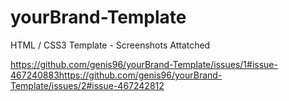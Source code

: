 # yourBrand-Template

HTML / CSS3 Template - Screenshots Attatched


https://github.com/genis96/yourBrand-Template/issues/1#issue-467240883https://github.com/genis96/yourBrand-Template/issues/2#issue-467242812

